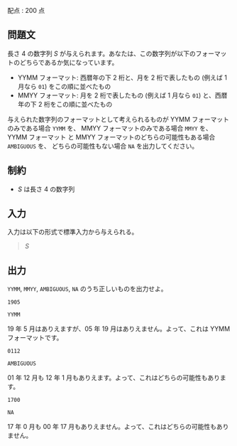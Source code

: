 配点 : $200$ 点

## 問題文

長さ $4$ の数字列 $S$ が与えられます。あなたは、この数字列が以下のフォーマットのどちらであるか気になっています。

- YYMM フォーマット: 西暦年の下 $2$ 桁と、月を $2$ 桁で表したもの (例えば $1$ 月なら `01`) をこの順に並べたもの
- MMYY フォーマット: 月を $2$ 桁で表したもの (例えば $1$ 月なら `01`) と、西暦年の下 $2$ 桁をこの順に並べたもの

与えられた数字列のフォーマットとして考えられるものが YYMM フォーマットのみである場合 `YYMM` を、
MMYY フォーマットのみである場合 `MMYY` を、
YYMM フォーマット と MMYY フォーマットのどちらの可能性もある場合 `AMBIGUOUS` を、
どちらの可能性もない場合 `NA` を出力してください。

## 制約

- $S$ は長さ $4$ の数字列

## 入力

入力は以下の形式で標準入力から与えられる。

> $S$

## 出力

`YYMM`, `MMYY`, `AMBIGUOUS`, `NA` のうち正しいものを出力せよ。

```input1
1905
```

```output1
YYMM
```

$19$ 年 $5$ 月はありえますが、$05$ 年 $19$ 月はありえません。よって、これは YYMM フォーマットです。

```input2
0112
```

```output2
AMBIGUOUS
```

$01$ 年 $12$ 月も $12$ 年 $1$ 月もありえます。よって、これはどちらの可能性もあります。

```input3
1700
```

```output3
NA
```

$17$ 年 $0$ 月も $00$ 年 $17$ 月もありえません。よって、これはどちらの可能性もありません。
